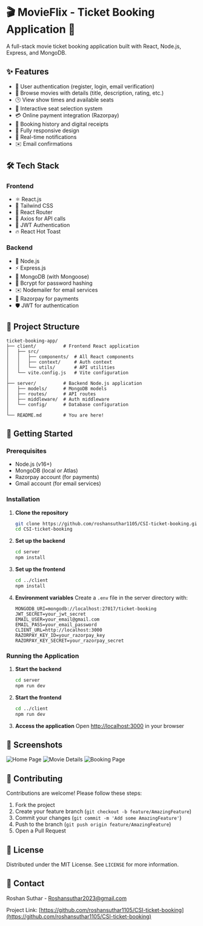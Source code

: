 # 🎬 MovieFlix - Ticket Booking Application 🍿

A full-stack movie ticket booking application built with React, Node.js, Express, and MongoDB.

## ✨ Features

- 🔐 User authentication (register, login, email verification)
- 🎥 Browse movies with details (title, description, rating, etc.)
- 🕒 View show times and available seats
- 💺 Interactive seat selection system
- 💳 Online payment integration (Razorpay)
- 📝 Booking history and digital receipts
- 📱 Fully responsive design
- 🔔 Real-time notifications
- ✉️ Email confirmations

## 🛠️ Tech Stack

### Frontend
- ⚛️ React.js
- 🎨 Tailwind CSS
- 🔄 React Router
- 📡 Axios for API calls
- 🔐 JWT Authentication
- 🔥 React Hot Toast

### Backend
- 🚀 Node.js
- ⚡ Express.js
- 🍃 MongoDB (with Mongoose)
- 🔑 Bcrypt for password hashing
- ✉️ Nodemailer for email services
- 💸 Razorpay for payments
- 🛡️ JWT for authentication

## 📂 Project Structure

```
ticket-booking-app/
├── client/          # Frontend React application
│   ├── src/
│   │   ├── components/  # All React components
│   │   ├── context/     # Auth context
│   │   └── utils/       # API utilities
│   └── vite.config.js   # Vite configuration
│
├── server/          # Backend Node.js application
│   ├── models/      # MongoDB models
│   ├── routes/      # API routes
│   ├── middleware/  # Auth middleware
│   └── config/      # Database configuration
│
└── README.md        # You are here!
```

## 🚀 Getting Started

### Prerequisites
- Node.js (v16+)
- MongoDB (local or Atlas)
- Razorpay account (for payments)
- Gmail account (for email services)

### Installation

1. **Clone the repository**
   ```bash
   git clone https://github.com/roshansuthar1105/CSI-ticket-booking.git
   cd CSI-ticket-booking
   ```

2. **Set up the backend**
   ```bash
   cd server
   npm install
   ```

3. **Set up the frontend**
   ```bash
   cd ../client
   npm install
   ```

4. **Environment variables**
   Create a `.env` file in the server directory with:
   ```
   MONGODB_URI=mongodb://localhost:27017/ticket-booking
   JWT_SECRET=your_jwt_secret
   EMAIL_USER=your_email@gmail.com
   EMAIL_PASS=your_email_password
   CLIENT_URL=http://localhost:3000
   RAZORPAY_KEY_ID=your_razorpay_key
   RAZORPAY_KEY_SECRET=your_razorpay_secret
   ```

### Running the Application

1. **Start the backend**
   ```bash
   cd server
   npm run dev
   ```

2. **Start the frontend**
   ```bash
   cd ../client
   npm run dev
   ```

3. **Access the application**
   Open [http://localhost:3000](http://localhost:3000) in your browser

## 🌟 Screenshots

![Home Page](https://via.placeholder.com/800x500?text=MovieFlix+Home+Page)
![Movie Details](https://via.placeholder.com/800x500?text=Movie+Details+Page)
![Booking Page](https://via.placeholder.com/800x500?text=Seat+Selection+Page)

## 🤝 Contributing

Contributions are welcome! Please follow these steps:

1. Fork the project
2. Create your feature branch (`git checkout -b feature/AmazingFeature`)
3. Commit your changes (`git commit -m 'Add some AmazingFeature'`)
4. Push to the branch (`git push origin feature/AmazingFeature`)
5. Open a Pull Request

## 📜 License

Distributed under the MIT License. See `LICENSE` for more information.

## 📧 Contact

Roshan Suthar - Roshansuthar2023@gmail.com

Project Link: [https://github.com/roshansuthar1105/CSI-ticket-booking](https://github.com/roshansuthar1105/CSI-ticket-booking)
